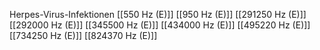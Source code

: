 Herpes-Virus-Infektionen
[[550 Hz (E)]]
[[950 Hz (E)]]
[[291250 Hz (E)]]
[[292000 Hz (E)]]
[[345500 Hz (E)]]
[[434000 Hz (E)]]
[[495220 Hz (E)]]
[[734250 Hz (E)]]
[[824370 Hz (E)]]